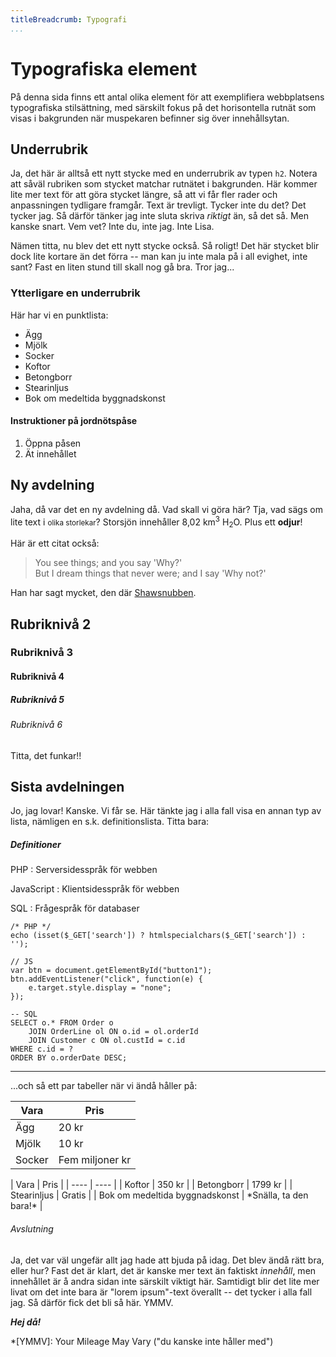 ```yaml
---
titleBreadcrumb: Typografi
...
```


Typografiska element
====================

På denna sida finns ett antal olika element för att exemplifiera webbplatsens typografiska stilsättning, 
med särskilt fokus på det horisontella rutnät som visas i bakgrunden när muspekaren befinner sig över innehållsytan.


Underrubrik
-----------

Ja, det här är alltså ett nytt stycke med en underrubrik av typen `h2`. Notera att såväl rubriken som stycket matchar rutnätet i bakgrunden. 
Här kommer lite mer text för att göra stycket längre, så att vi får fler rader och anpassningen tydligare framgår. 
Text är trevligt. Tycker inte du det? Det tycker jag. Så därför tänker jag inte sluta skriva *riktigt* än, så det så. Men kanske snart. Vem vet? Inte du, inte jag. Inte Lisa.

Nämen titta, nu blev det ett nytt stycke också. Så roligt! Det här stycket blir dock lite kortare än det förra -- man kan ju inte mala på i all evighet, inte sant? 
Fast en liten stund till skall nog gå bra. Tror jag...

### Ytterligare en underrubrik

Här har vi en punktlista:

* Ägg
* Mjölk
* Socker
* Koftor
* Betongborr
* Stearinljus
* Bok om medeltida byggnadskonst

#### Instruktioner på jordnötspåse

1. Öppna påsen
2. Ät innehållet


Ny avdelning
------------

Jaha, då var det en ny avdelning då. Vad skall vi göra här? Tja, vad sägs om lite text i <small>olika storlekar</small>? Storsjön innehåller 8,02 km<sup>3</sup> H<sub>2</sub>O. 
Plus ett **odjur**!

Här är ett citat också:

> You see things; and you say 'Why?'<br>
> But I dream things that never were; and I say 'Why not?'

Han har sagt mycket, den där [Shawsnubben](https://en.wikipedia.org/wiki/George_Bernard_Shaw).


## Rubriknivå 2
### Rubriknivå 3
#### Rubriknivå 4
##### Rubriknivå 5
###### Rubriknivå 6

Titta, det funkar!!


Sista avdelningen
-----------------

Jo, jag lovar! Kanske. Vi får se. Här tänkte jag i alla fall visa en annan typ av lista, nämligen en s.k. definitionslista. Titta bara:

##### Definitioner

PHP
: Serversidesspråk för webben

JavaScript
: Klientsidesspråk för webben

SQL
: Frågespråk för databaser

~~~
/* PHP */
echo (isset($_GET['search']) ? htmlspecialchars($_GET['search']) : '');

// JS
var btn = document.getElementById("button1");
btn.addEventListener("click", function(e) {
    e.target.style.display = "none";
});

-- SQL
SELECT o.* FROM Order o
    JOIN OrderLine ol ON o.id = ol.orderId
    JOIN Customer c ON ol.custId = c.id
WHERE c.id = ?
ORDER BY o.orderDate DESC;
~~~

---

...och så ett par tabeller när vi ändå håller på:

| Vara | Pris |
| ---- | ---- |
| Ägg  | 20 kr |
| Mjölk | 10 kr |
| Socker | Fem miljoner kr |

<div class="table" markdown="1">
| Vara | Pris |
| ---- | ---- |
| Koftor  | 350 kr |
| Betongborr | 1799 kr |
| Stearinljus | Gratis |
| Bok om medeltida byggnadskonst | *Snälla, ta den bara!* |
</div>

###### Avslutning

Ja, det var väl ungefär allt jag hade att bjuda på idag. Det blev ändå rätt bra, eller hur? Fast det är klart, det är kanske mer text än faktiskt *innehåll*, 
men innehållet är å andra sidan inte särskilt viktigt här. Samtidigt blir det lite mer livat om det inte bara är "lorem ipsum"-text överallt -- det tycker i alla fall jag. 
Så därför fick det bli så här. YMMV.

___Hej då!___


*[YMMV]: Your Mileage May Vary ("du kanske inte håller med")
